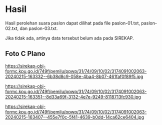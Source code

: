 # Hasil

Hasil perolehan suara paslon dapat dilihat pada file paslon-01.txt, paslon-02.txt, dan paslon-03.txt.

Jika tidak ada, artinya data tersebut belum ada pada SIREKAP.

## Foto C Plano

https://sirekap-obj-formc.kpu.go.id/749f/pemilu/ppwp/31/74/09/10/02/3174091002063-20240215-163332--6b38d8c9-058e-4ba4-8b07-461faf0f89f5.jpg

https://sirekap-obj-formc.kpu.go.id/749f/pemilu/ppwp/31/74/09/10/02/3174091002063-20240215-163351--8d33a69f-3132-4e7e-9249-8118713fc930.jpg

https://sirekap-obj-formc.kpu.go.id/749f/pemilu/ppwp/31/74/09/10/02/3174091002063-20240215-163407--455e7f0c-5f41-4639-b0dd-14ca62ce6404.jpg
